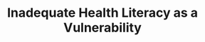 ---
name: "Inadequate Health Literacy As A Vulnerability"
title: "Inadequate Health Literacy as a Vulnerability"
project: null
event: "CHI 2013 Workshop on Designing For- and With- Vulnerable People"
authors:
- name: "Utami, D."
- name: "Bickmore, T."
year: 2013
resources: null
external_url: null
draft: false
---
